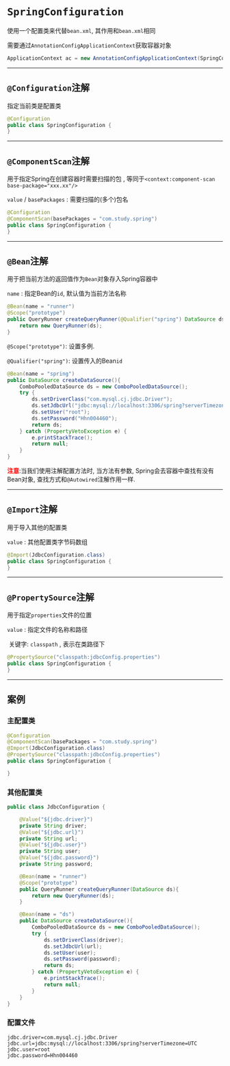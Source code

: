 # `SpringConfiguration`

使用一个配置类来代替`bean.xml`, 其作用和`bean.xml`相同

需要通过`AnnotationConfigApplicationContext`获取容器对象

```java
ApplicationContext ac = new AnnotationConfigApplicationContext(SpringConfiguration.class);
```

***



## `@Configuration`注解

指定当前类是配置类

```java
@Configuration
public class SpringConfiguration {
}
```

---



## `@ComponentScan`注解

用于指定Spring在创建容器时需要扫描的包 , 等同于`<context:component-scan base-package="xxx.xx"/>`

`value` / `basePackages` : 需要扫描的(多个)包名

```java
@Configuration
@ComponentScan(basePackages = "com.study.spring")
public class SpringConfiguration {
}
```

---



## `@Bean`注解

用于把当前方法的返回值作为`Bean`对象存入Spring容器中

`name` : 指定Bean的`id`, 默认值为当前方法名称

```java
@Bean(name = "runner")
@Scope("prototype")
public QueryRunner createQueryRunner(@Qualifier("spring") DataSource ds){
	return new QueryRunner(ds);
}
```

`@Scope("prototype")`:  设置多例.

`@Qualifier("spring")`: 设置传入的Bean`id`

```java
@Bean(name = "spring")
public DataSource createDataSource(){
    ComboPooledDataSource ds = new ComboPooledDataSource();
    try {
        ds.setDriverClass("com.mysql.cj.jdbc.Driver");
        ds.setJdbcUrl("jdbc:mysql://localhost:3306/spring?serverTimezone=UTC");
        ds.setUser("root");
        ds.setPassword("Hhn004460");
        return ds;
    } catch (PropertyVetoException e) {
        e.printStackTrace();
        return null;
    }
}
```

<font color=red>**注意**</font>:当我们使用注解配置方法时, 当方法有参数, Spring会去容器中查找有没有Bean对象, 查找方式和`@Autowired`注解作用一样.



---



## `@Import`注解

用于导入其他的配置类

`value` : 其他配置类字节码数组

```java
@Import(JdbcConfiguration.class)
public class SpringConfiguration {
}
```

---



## `@PropertySource`注解

用于指定`properties`文件的位置

`value` : 指定文件的名称和路径 

​	关键字: `classpath` , 表示在类路径下

```java
@PropertySource("classpath:jdbcConfig.properties")
public class SpringConfiguration {
}
```

---



## 案例

### 主配置类

```java
@Configuration
@ComponentScan(basePackages = "com.study.spring")
@Import(JdbcConfiguration.class)
@PropertySource("classpath:jdbcConfig.properties")
public class SpringConfiguration {

}
```

### 其他配置类

```java
public class JdbcConfiguration {

    @Value("${jdbc.driver}")
    private String driver;
    @Value("${jdbc.url}")
    private String url;
    @Value("${jdbc.user}")
    private String user;
    @Value("${jdbc.password}")
    private String password;

    @Bean(name = "runner")
    @Scope("prototype")
    public QueryRunner createQueryRunner(DataSource ds){
        return new QueryRunner(ds);
    }

    @Bean(name = "ds")
    public DataSource createDataSource(){
        ComboPooledDataSource ds = new ComboPooledDataSource();
        try {
            ds.setDriverClass(driver);
            ds.setJdbcUrl(url);
            ds.setUser(user);
            ds.setPassword(password);
            return ds;
        } catch (PropertyVetoException e) {
            e.printStackTrace();
            return null;
        }
    }
}
```

### 配置文件

```properties
jdbc.driver=com.mysql.cj.jdbc.Driver
jdbc.url=jdbc:mysql://localhost:3306/spring?serverTimezone=UTC
jdbc.user=root
jdbc.password=Hhn004460
```
